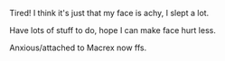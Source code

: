 Tired! I think it's just that my face is achy, I slept a lot. 

Have lots of stuff to do, hope I can make face hurt less. 

Anxious/attached to Macrex now ffs. 


